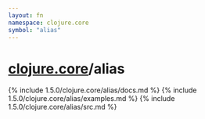 ```yaml
---
layout: fn
namespace: clojure.core
symbol: "alias"
---
```


# [clojure.core](../)/alias

{% include 1.5.0/clojure.core/alias/docs.md %}
{% include 1.5.0/clojure.core/alias/examples.md %}
{% include 1.5.0/clojure.core/alias/src.md %}

